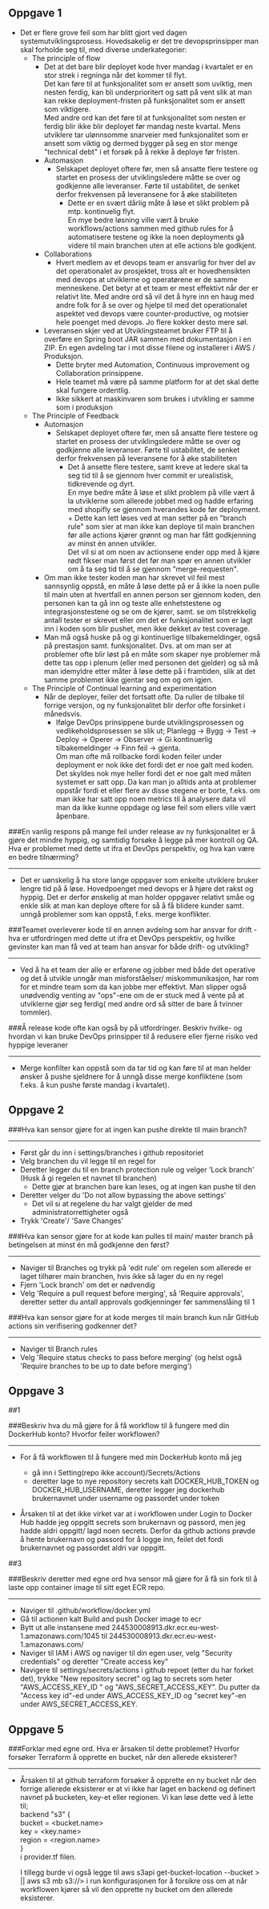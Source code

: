 Oppgave 1
-
 - Det er flere grove feil som har blitt gjort ved dagen systemutviklingsprosess. Hovedsakelig er det tre devopsprinsipper man skal forholde seg til, med diverse underkategorier:
   - The principle of flow
     - Det at det bare blir deployet kode hver mandag i kvartalet er en stor strek i regninga når det kommer til flyt. \
        Det kan føre til at funksjonalitet som er ansett som uviktig, men nesten ferdig, kan bli underprioritert og satt på vent 
        slik at man kan rekke deployment-fristen på funksjonalitet som er ansett som viktigere. \
        Med andre ord kan det føre til at funksjonalitet som nesten er ferdig blir ikke blir deployet før mandag neste kvartal. 
        Mens utviklere tar ulønnsomme snarveier med funksjonalitet som er ansett som viktig og dermed bygger på seg en stor menge 
       "technical debt" i et forsøk på å rekke å deploye før fristen.
     - Automasjon
       - Selskapet deployet oftere før, men så ansatte flere testere og startet en prosess der utviklingsledere måtte se over og godkjenne alle leveranser. 
         Førte til ustabilitet, de senket derfor frekvensen på leveransene for å øke stabiliteten
         - Dette er en svært dårlig måte å løse et slikt problem på mtp. kontinuelig flyt. \
           En mye bedre løsning ville vært å bruke workflows/actions sammen med github rules for å automatisere testene og ikke la noen deployments gå videre til
           main branchen uten at elle actions ble godkjent. 
     - Collaborations
       - Hvert medlem av et devops team er ansvarlig for hver del av det operationalet av prosjektet, tross alt er hovedhensikten med devops at utviklerne og operatørene er de samme menneskene.
         Det betyr at et team er mest effektivt når der er relativt lite. Med andre ord så vil det å hyre inn en haug med andre folk for å se over og hjelpe til med det operationalet aspektet ved devops være counter-productive, 
         og motsier hele poenget med devops. Jo flere kokker desto mere søl.
     - Leveransen skjer ved at Utviklingsteamet bruker FTP til å overføre en Spring boot JAR sammen med dokumentasjon i en ZIP. En egen avdeling tar i mot disse filene og installerer i AWS / Produksjon.
       - Dette bryter med Automation, Continuous improvement og Collaboration prinsippene.
       - Hele teamet må være på samme platform for at det skal dette skal fungere ordentlig.
       - Ikke sikkert at maskinvaren som brukes i utvikling er samme som i  produksjon
   - The Principle of Feedback
     - Automasjon
       - Selskapet deployet oftere før, men så ansatte flere testere og startet en prosess der utviklingsledere måtte se over og godkjenne alle leveranser.
          Førte til ustabilitet, de senket derfor frekvensen på leveransene for å øke stabiliteten
         - Det å ansette flere testere, samt kreve at ledere skal ta seg tid til å se gjennom hver commit er urealistisk, tidkrevende og dyrt.\
           En mye bedre måte å løse et slikt problem på ville vært å la utviklerne som allerede jobbet med og hadde erfaring med shopifly se gjennom hverandes kode før deployment. +
           Dette kan lett løses ved at man setter på en "branch rule" som sier at man ikke kan deploye til main branchen før alle actions kjører grønnt og man har fått godkjenning av
           minst én annen utvikler. \
           Det vil si at om noen av actionsene ender opp med å kjøre rødt fikser man først det før man spør en annen utvikler om å ta seg tid til å se gjennom "merge-requesten". 
     - Om man ikke tester koden man har skrevet vil feil mest sannsynlig oppstå, en måte å løse dette på er å ikke la noen pulle til main uten at hvertfall en annen person ser gjennom koden, 
       den personen kan ta gå inn og teste alle enhetstestene og integrasjonstestene og se om de kjører,
       samt. se om tilstrekkelig antall tester er skrevet eller om det er funksjonalitet som er lagt inn i koden som blir pushet,
       men ikke dekket av test coverage. 
     - Man må også huske på og gi kontinuerlige tilbakemeldinger, også på prestasjon samt. funksjonalitet.
       Dvs. at om man ser at problemer ofte blir løst på en måte som skaper nye problemer må dette tas opp i plenum
       (eller med personen det gjelder) og så må man idemyldre etter måter å løse dette på i framtiden,
       slik at det samme problemet ikke gjentar seg om og om igjen.
   - The Principle of Continual learning and experimentation
     - Når de deployer, feiler det fortsatt ofte. Da ruller de tilbake til forrige versjon, og ny funksjonalitet blir derfor ofte forsinket i månedsvis.
       - Ifølge DevOps prinsippene burde utviklingsprosessen og vedlikeholdsprosessen se slik ut; Planlegg -> Bygg -> Test -> Deploy -> Operer -> Observer -> Gi kontinuerlig tilbakemeldinger -> Finn feil -> gjenta. \
         Om man ofte må rollbacke fordi koden feiler under deployment er nok ikke det fordi det er noe galt med koden. \
         Det skyldes nok mye heller fordi det er noe galt med måten systemet er satt opp. Da kan man jo alltids anta at problemer oppstår fordi et eller flere av disse stegene er borte,
         f.eks. om man ikke har satt opp noen metrics til å analysere data vil man da ikke kunne oppdage og løse feil som ellers ville vært åpenbare. 

###En vanlig respons på mange feil under release av ny funksjonalitet er å gjøre det mindre hyppig, og samtidig forsøke å legge på mer kontroll og QA. Hva er problemet med dette ut ifra et DevOps perspektiv, og hva kan være en bedre tilnærming?
- -- 
  - Det er uønskelig å ha store lange oppgaver som enkelte utviklere bruker lengre tid på å løse. Hovedpoenget med devops er å hjøre det rakst og hyppig.
    Det er derfor ønskelig at man holder oppgaver relativt småe og enkle slik at man kan deploye oftere for så å få blidere kunder samt. unngå problemer som kan oppstå, f.eks. merge konflikter.

###Teamet overleverer kode til en annen avdelng som har ansvar for drift - hva er utfordringen med dette ut ifra et DevOps perspektiv, og hvilke gevinster kan man få ved at team han ansvar for både drift- og utvikling?
- --
  - Ved å ha et team der alle er erfarene og jobber med både det operative og det å utvikle unngår man misforståelser/ miskommunikasjon, har rom for et mindre team som da kan jobbe mer effektivt. Man slipper også unødvendig venting av "ops"-ene om de er stuck med å vente på at utviklerne gjør seg ferdig( med andre ord så sitter de bare å tvinner tommler).

###Å release kode ofte kan også by på utfordringer. Beskriv hvilke- og hvordan vi kan bruke DevOps prinsipper til å redusere eller fjerne risiko ved hyppige leveraner
- -- 
  - Merge konfilter kan oppstå som da tar tid og kan føre til at man helder ønsker å pushe sjeldnere for å unngå disse merge konfliktene (som f.eks. å kun pushe første mandag i kvartalet).

Oppgave 2
-
###Hva kan sensor gjøre for at ingen kan pushe direkte til main branch?
- --
- Først går du inn i settings/branches i github repositoriet
- Velg branchen du vil legge til en regel for
- Deretter legger du til en branch protection rule og velger 'Lock branch' (Husk å gi regelen et navnet til branchen)
    * Dette gjør at branchen bare kan leses, og at ingen kan pushe til den
- Deretter velger du 'Do not allow bypassing the above settings'
    * Det vil si at regelene du har valgt gjelder de med administratorrettigheter også
- Trykk 'Create'/ 'Save Changes'

###Hva kan sensor gjøre for at kode kan pulles til main/ master branch på betingelsen at minst én må godkjenne den først?
- --
- Naviger til Branches og trykk på 'edit rule' om regelen som allerede er laget tilhører main branchen, hvis ikke så lager du en ny regel
- Fjern 'Lock branch' om det er nødvendig
- Velg 'Require a pull request before merging', så 'Require approvals', deretter setter du antall approvals godkjenninger før sammenslåing til 1

###Hva kan sensor gjøre for at kode merges til main branch kun når GitHub actions sin verifisering godkenner det?
- --
- Naviger til Branch rules
- Velg 'Require status checks to pass before merging' (og helst også 'Require branches to be up to date before merging')

Oppgave 3
-
##1

###Beskriv hva du må gjøre for å få workflow til å fungere med din DockerHub konto? Hvorfor feiler workflowen?
- --
- For å få workflowen til å fungere med min DockerHub konto må jeg
    * gå inn i Setting(repo ikke account)/Secrets/Actions
    * deretter lage to nye repository secrets kalt DOCKER_HUB_TOKEN og DOCKER_HUB_USERNAME, deretter legger jeg dockerhub brukernavnet under username og passordet under token

- Årsaken til at det ikke virket var at i workflowen under Login to Docker Hub hadde jeg oppgitt secrets som brukernavn og passord, men jeg hadde aldri oppgitt/ lagd noen secrets. Derfor da github actions prøvde å hente brukernavn og passord for å logge inn, feilet det fordi brukernavnet og passordet aldri var oppgitt.
    
##3

###Beskriv deretter med egne ord hva sensor må gjøre for å få sin fork til å laste opp container image til sitt eget ECR repo.
- --
- Naviger til .github/workflow/docker.yml
- Gå til actionen kalt Build and push Docker image to ecr
- Bytt ut alle instansene med 244530008913.dkr.ecr.eu-west-1.amazonaws.com/1045 til 244530008913.dkr.ecr.eu-west-1.amazonaws.com/<repo-et til sensor>
- Naviger til IAM i AWS og naviger til din egen user, velg "Security credentials" og deretter "Create access key"
- Navigere til settings/secrets/actions i github repoet (etter du har forket det), trykke "New repository secret" og lag to secrets som heter "AWS_ACCESS_KEY_ID
  " og "AWS_SECRET_ACCESS_KEY". Du putter da "Access key id"-ed under AWS_ACCESS_KEY_ID og "secret key"-en under AWS_SECRET_ACCESS_KEY.


Oppgave 5
- 
###Forklar med egne ord. Hva er årsaken til dette problemet? Hvorfor forsøker Terraform å opprette en bucket, når den allerede eksisterer?
- --
- Årsaken til at github terraform forsøker å opprette en ny bucket når den forrige allerede eksisterer
  er at vi ikke har laget en backend og definert navnet på bucketen, key-et eller regionen.
  Vi kan løse dette ved å lette til;\
  backend "s3" { \
  bucket = <bucket.name> \
  key    = <key.name> \
  region = <region.name> \
  } \
  i provider.tf filen.

  I tillegg burde vi også legge til aws s3api get-bucket-location --bucket <bucket-name>> || aws s3 mb s3://<bucket-name>> i run konfigurasjonen for å forsikre oss om at når workflowen kjører så vil den opprette ny bucket om den allerede eksisterer.


